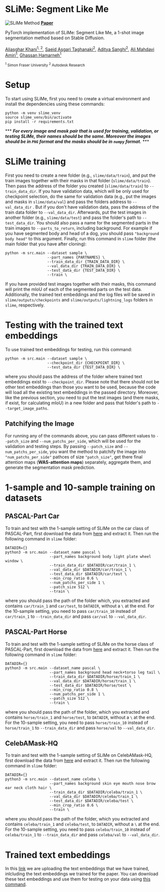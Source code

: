 # SLiMe: Segment Like Me
![SLiMe Method](https://github.com/aliasgharkhani/one_shot_segmentation/blob/public/media/slime_teaser.gif)
**[Paper](https://arxiv.org/abs/2309.03179)**

PyTorch implementation of SLiMe: Segment Like Me, a 1-shot image segmentation method based on Stable Diffusion. <br><br>
[Aliasghar Khani<sup>1, 2</sup>](https://aliasgharkhani.github.io/), [Saeid Asgari Taghanaki<sup>2</sup>](https://asgsaeid.github.io/), [Aditya Sanghi<sup>2</sup>](https://www.research.autodesk.com/people/aditya-sanghi/), [Ali Mahdavi Amiri<sup>1</sup>](https://www.sfu.ca/~amahdavi/), [Ghassan Hamarneh<sup>1</sup>](https://www.medicalimageanalysis.com/)

<sup><sup>1</sup> Simon Fraser University  <sup>2</sup> Autodesk Research</sup>

# Setup
To start using SLiMe, first you need to create a virtual environment and install the dependencies using these commands:
```
python -m venv slime_venv
source slime_venv/bin/activate
pip install -r requirements.txt
```

*** ***For every image and mask pair that is used for training, validation, or testing SLiMe, their names should be the same. Moreover the images should be in `PNG` format and the masks should be in `numpy` format.*** ***

# SLiMe training
First you need to create a new folder (e.g., `slime/data/train`), and put the train images together with their masks in that folder (`slime/data/train`). Then pass the address of the folder you created (`slime/data/train`) to `--train_data_dir`. If you have validation data, which will be only used for checkpoint selection, do the same for validation data (e.g., put the images and masks in `slime/data/val`) and pass the folders address to `--val_data_dir` . But if you don't have validation data, pass the address of the train data folder to `--val_data_dir`. Afterwards, put the test images in another folder (e.g., `slime/data/test`) and pass the folder's path to `--test_data_dir`. You should also pass a name for the segmented parts in the train images to `--parts_to_return`, including background. For example if you have segmented body and head of a dog, you should pass `"background body head"` to this argument. Finally, run this command in `slime` folder (the main folder that you have after cloning):
```
python -m src.main --dataset sample \
                   --part_names {PARTNAMES} \
                   --train_data_dir {TRAIN_DATA_DIR} \
                   --val_data_dir {TRAIN_DATA_DIR} \
                   --test_data_dir {TEST_DATA_DIR} \
                   --train \
```
If you have provided test images together with their masks, this command will print the mIoU of each of the segmented parts on the test data. Additionally, the trained text embeddings and the log files will be saved in `slime/outputs/checkpoints` and `slime/outputs/lightning_logs` folders in `slime`, respectively.

# Testing with the trained text embeddings
To use trained text embeddings for testing, run this command:
```
python -m src.main --dataset sample \
                   --checkpoint_dir {CHECKPOINT_DIR} \
                   --test_data_dir {TEST_DATA_DIR} \
```
where you should pass the address of the folder where trained text embeddings exist to `--checkpoint_dir`. Please note that there should not be other text embeddings than those you want to be used, because the code will load all the existing text embeddings in the passed directory. Moreover, like the previous section, you need to put the test images (and there masks, if exist, for calculating mIoU) in a new folder and pass that folder's path to `--target_image_paths`. 

## Patchifying the Image
For running any of the commands above, you can pass different values to `--patch_size` and `--num_patchs_per_side`, which will be used for the validation and testing steps. By passing `--patch_size` and `--num_patchs_per_side`, you want the method to patchify the image into `"num_patchs_per_side"` pathces of size `"patch_size"`, get there final attention maps (**WAS-attention maps**) separately, aggregate them, and generate the segmentation mask prediction.

# 1-sample and 10-sample training on datasets
## PASCAL-Part Car
To train and test with the 1-sample setting of SLiMe on the car class of PASCAL-Part, first download the data from [here]() and extract it. Then run the following command in `slime` folder:
```
DATADIR={}
python3 -m src.main --dataset_name pascal \
                    --part_names background body light plate wheel window \
                    --train_data_dir $DATADIR/car/train_1 \
                    --val_data_dir $DATADIR/car/train_1 \
                    --test_data_dir $DATADIR/car/test \
                    --min_crop_ratio 0.6 \
                    --num_patchs_per_side 1 \
                    --patch_size 512 \
                    --train \
```
where you should pass the path of the folder which, you extracted and contains `car/train_1` and `car/test`, to `DATADIR`, without a `\` at the end. For the 10-sample setting, you need to pass `car/train_10` instead of `car/train_1` to `--train_data_dir` and pass `car/val` to `--val_data_dir`.

## PASCAL-Part Horse
To train and test with the 1-sample setting of SLiMe on the horse class of PASCAL-Part, first download the data from [here]() and extract it. Then run the following command in `slime` folder:
```
DATADIR={}
python3 -m src.main --dataset_name pascal \
                    --part_names background head neck+torso leg tail \
                    --train_data_dir $DATADIR/horse/train_1 \
                    --val_data_dir $DATADIR/horse/train_1 \
                    --test_data_dir $DATADIR/horse/test \
                    --min_crop_ratio 0.8 \
                    --num_patchs_per_side 1 \
                    --patch_size 512 \
                    --train \
```
where you should pass the path of the folder, which you extracted and contains `horse/train_1` and `horse/test`, to `DATADIR`, without a `\` at the end. For the 10-sample setting, you need to pass `horse/train_10` instead of `horse/train_1` to `--train_data_dir` and pass `horse/val` to `--val_data_dir`.

## CelebAMask-HQ
To train and test with the 1-sample setting of SLiMe on CelebAMask-HQ, first download the data from [here]() and extract it. Then run the following command in `slime` folder:
```
DATADIR={}
python3 -m src.main --dataset_name celeba \
                    --part_names background skin eye mouth nose brow ear neck cloth hair \
                    --train_data_dir $DATADIR/celeba/train_1 \
                    --val_data_dir $DATADIR/celeba/train_1 \
                    --test_data_dir $DATADIR/celeba/test \
                    --min_crop_ratio 0.6 \
                    --train \
```
where you should pass the path of the folder, which you extracted and contains `celeba/train_1` and `celeba/test`, to `DATADIR`, without a `\` at the end. For the 10-sample setting, you need to pass `celeba/train_10` instead of `celeba/train_1` to `--train_data_dir` and pass `celeba/val` to `--val_data_dir`.

# Trained text embeddings
In this [link]() we are uploading the text embeddings that we have trained, inlcluding the text embeddings we trained for the paper. You can download these text embeddings and use them for testing on your data using [this command](https://github.com/aliasgharkhani/one_shot_segmentation/tree/master#testing-with-the-trained-text-embeddings).
